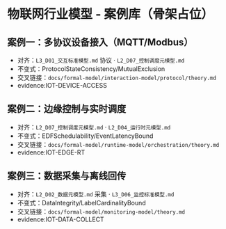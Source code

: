 # 物联网行业模型 - 案例库（骨架占位）

## 案例一：多协议设备接入（MQTT/Modbus）

- 对齐：`L3_D01_交互标准模型.md` 协议 · `L2_D07_控制调度元模型.md`
- 不变式：ProtocolStateConsistency/MutualExclusion
- 交叉链接：`docs/formal-model/interaction-model/protocol/theory.md`
- evidence:IOT-DEVICE-ACCESS

## 案例二：边缘控制与实时调度

- 对齐：`L2_D07_控制调度元模型.md` · `L2_D04_运行时元模型.md`
- 不变式：EDFSchedulability/EventLatencyBound
- 交叉链接：`docs/formal-model/runtime-model/orchestration/theory.md`
- evidence:IOT-EDGE-RT

## 案例三：数据采集与离线回传

- 对齐：`L2_D02_数据元模型.md` 采集 · `L3_D06_监控标准模型.md`
- 不变式：DataIntegrity/LabelCardinalityBound
- 交叉链接：`docs/formal-model/monitoring-model/theory.md`
- evidence:IOT-DATA-COLLECT
